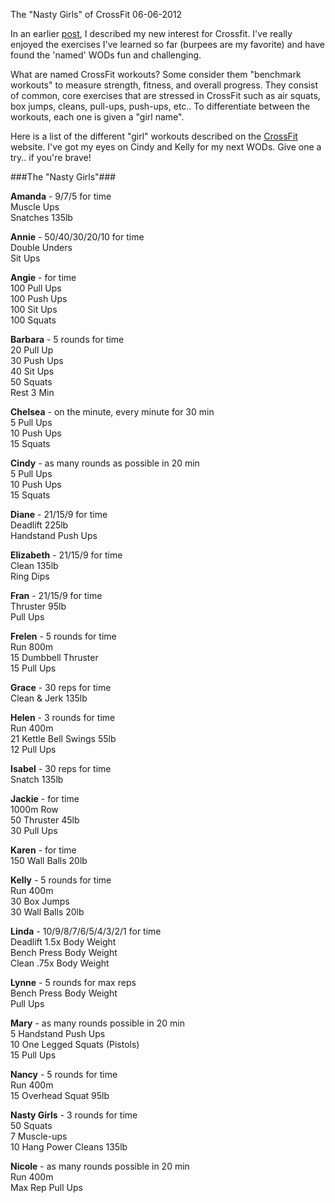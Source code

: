 The "Nasty Girls" of CrossFit
06-06-2012

In an earlier [post][1], I described my new interest for Crossfit. I've really enjoyed the exercises I've learned so far (burpees are my favorite) and have found the 'named' WODs fun and challenging.

What are named CrossFit workouts? Some consider them "benchmark workouts" to measure strength, fitness, and overall progress. They consist of common, core exercises that are stressed in CrossFit such as air squats, box jumps, cleans, pull-ups, push-ups, etc.. To differentiate between the workouts, each one is given a "girl name".

Here is a list of the different "girl" workouts described on the [CrossFit][2] website. I've got my eyes on Cindy and Kelly for my next WODs. Give one a try.. if you're brave!

###The "Nasty Girls"###

__Amanda__ - 9/7/5 for time  
Muscle Ups  
Snatches 135lb

__Annie__ - 50/40/30/20/10 for time  
Double Unders  
Sit Ups  

__Angie__ - for time  
100 Pull Ups  
100 Push Ups  
100 Sit Ups  
100 Squats  

__Barbara__ - 5 rounds for time  
20 Pull Up  
30 Push Ups  
40 Sit Ups  
50 Squats  
Rest 3 Min

__Chelsea__ - on the minute, every minute for 30 min  
5 Pull Ups  
10 Push Ups  
15 Squats

__Cindy__ - as many rounds as possible in 20 min  
5 Pull Ups  
10 Push Ups  
15 Squats

__Diane__ - 21/15/9 for time  
Deadlift 225lb  
Handstand Push Ups

__Elizabeth__ - 21/15/9 for time  
Clean 135lb  
Ring Dips

__Fran__ - 21/15/9 for time  
Thruster 95lb  
Pull Ups  

__Frelen__ - 5 rounds for time  
Run 800m  
15 Dumbbell Thruster  
15 Pull Ups  

__Grace__ - 30 reps for time  
Clean & Jerk 135lb  

__Helen__ - 3 rounds for time  
Run 400m  
21 Kettle Bell Swings 55lb  
12 Pull Ups  

__Isabel__ - 30 reps for time  
Snatch 135lb  

__Jackie__ - for time  
1000m Row  
50 Thruster 45lb  
30 Pull Ups

__Karen__ - for time  
150 Wall Balls 20lb

__Kelly__ - 5 rounds for time  
Run 400m  
30 Box Jumps  
30 Wall Balls 20lb

__Linda__ - 10/9/8/7/6/5/4/3/2/1 for time  
Deadlift 1.5x Body Weight  
Bench Press Body Weight  
Clean .75x Body Weight  

__Lynne__ - 5 rounds for max reps  
Bench Press Body Weight  
Pull Ups  

__Mary__ - as many rounds possible in 20 min  
5 Handstand Push Ups  
10 One Legged Squats (Pistols)  
15 Pull Ups  

__Nancy__ - 5 rounds for time  
Run 400m  
15 Overhead Squat 95lb

__Nasty Girls__ - 3 rounds for time  
50 Squats  
7 Muscle-ups  
10 Hang Power Cleans 135lb

__Nicole__ - as many rounds possible in 20 min  
Run 400m  
Max Rep Pull Ups  

[1]: /blog/2012/karen-my-new-enemy-crossfit.html
[2]: http://www.crossfit.com/cf-info/faq.html#General0
